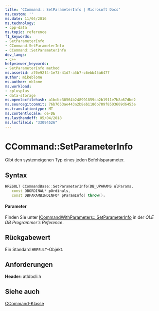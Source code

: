 ```yaml
---
title: 'CCommand:: SetParameterInfo | Microsoft Docs'
ms.custom: ''
ms.date: 11/04/2016
ms.technology:
- cpp-data
ms.topic: reference
f1_keywords:
- SetParameterInfo
- CCommand.SetParameterInfo
- CCommand::SetParameterInfo
dev_langs:
- C++
helpviewer_keywords:
- SetParameterInfo method
ms.assetid: a70e92f4-1e73-41d7-a5b7-c6ebb45a6477
author: mikeblome
ms.author: mblome
ms.workload:
- cplusplus
- data-storage
ms.openlocfilehash: a1bcbc30564b248991859ca2b1911e7b8a67dbe2
ms.sourcegitcommit: 76b7653ae443a2b8eb1186b789f8503609d6453e
ms.translationtype: MT
ms.contentlocale: de-DE
ms.lasthandoff: 05/04/2018
ms.locfileid: "33094526"
---
```

# <a name="ccommandsetparameterinfo"></a>CCommand::SetParameterInfo
Gibt den systemeigenen Typ eines jeden Befehlsparameter.  
  
## <a name="syntax"></a>Syntax  
  
```cpp
HRESULT CCommandBase::SetParameterInfo(DB_UPARAMS ulParams,  
   const DBORDINAL* pOrdinals,  
   const DBPARAMBINDINFO* pParamInfo) throw();  
```  
  
#### <a name="parameters"></a>Parameter  
 Finden Sie unter [ICommandWithParameters:: SetParameterInfo](https://msdn.microsoft.com/en-us/library/ms725393.aspx) in der *OLE DB Programmer's Reference*.  
  
## <a name="return-value"></a>Rückgabewert  
 Ein Standard `HRESULT`-Objekt.  
  
## <a name="requirements"></a>Anforderungen  
 **Header:** atldbcli.h  
  
## <a name="see-also"></a>Siehe auch  
 [CCommand-Klasse](../../data/oledb/ccommand-class.md)